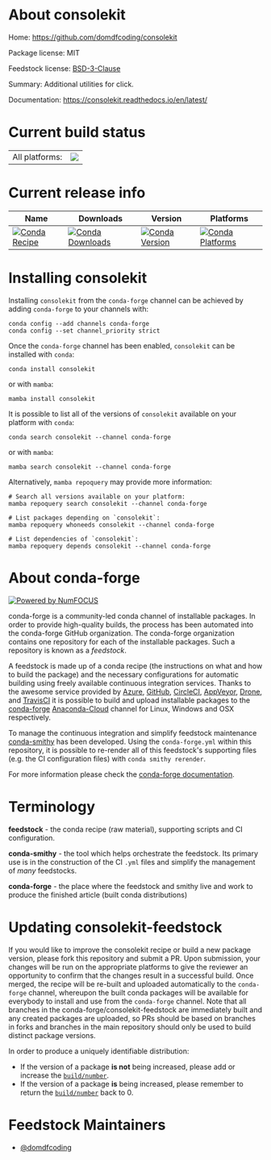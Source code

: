 About consolekit
================

Home: https://github.com/domdfcoding/consolekit

Package license: MIT

Feedstock license: [BSD-3-Clause](https://github.com/conda-forge/consolekit-feedstock/blob/main/LICENSE.txt)

Summary: Additional utilities for click.

Documentation: https://consolekit.readthedocs.io/en/latest/

Current build status
====================


<table><tr><td>All platforms:</td>
    <td>
      <a href="https://dev.azure.com/conda-forge/feedstock-builds/_build/latest?definitionId=15701&branchName=main">
        <img src="https://dev.azure.com/conda-forge/feedstock-builds/_apis/build/status/consolekit-feedstock?branchName=main">
      </a>
    </td>
  </tr>
</table>

Current release info
====================

| Name | Downloads | Version | Platforms |
| --- | --- | --- | --- |
| [![Conda Recipe](https://img.shields.io/badge/recipe-consolekit-green.svg)](https://anaconda.org/conda-forge/consolekit) | [![Conda Downloads](https://img.shields.io/conda/dn/conda-forge/consolekit.svg)](https://anaconda.org/conda-forge/consolekit) | [![Conda Version](https://img.shields.io/conda/vn/conda-forge/consolekit.svg)](https://anaconda.org/conda-forge/consolekit) | [![Conda Platforms](https://img.shields.io/conda/pn/conda-forge/consolekit.svg)](https://anaconda.org/conda-forge/consolekit) |

Installing consolekit
=====================

Installing `consolekit` from the `conda-forge` channel can be achieved by adding `conda-forge` to your channels with:

```
conda config --add channels conda-forge
conda config --set channel_priority strict
```

Once the `conda-forge` channel has been enabled, `consolekit` can be installed with `conda`:

```
conda install consolekit
```

or with `mamba`:

```
mamba install consolekit
```

It is possible to list all of the versions of `consolekit` available on your platform with `conda`:

```
conda search consolekit --channel conda-forge
```

or with `mamba`:

```
mamba search consolekit --channel conda-forge
```

Alternatively, `mamba repoquery` may provide more information:

```
# Search all versions available on your platform:
mamba repoquery search consolekit --channel conda-forge

# List packages depending on `consolekit`:
mamba repoquery whoneeds consolekit --channel conda-forge

# List dependencies of `consolekit`:
mamba repoquery depends consolekit --channel conda-forge
```


About conda-forge
=================

[![Powered by
NumFOCUS](https://img.shields.io/badge/powered%20by-NumFOCUS-orange.svg?style=flat&colorA=E1523D&colorB=007D8A)](https://numfocus.org)

conda-forge is a community-led conda channel of installable packages.
In order to provide high-quality builds, the process has been automated into the
conda-forge GitHub organization. The conda-forge organization contains one repository
for each of the installable packages. Such a repository is known as a *feedstock*.

A feedstock is made up of a conda recipe (the instructions on what and how to build
the package) and the necessary configurations for automatic building using freely
available continuous integration services. Thanks to the awesome service provided by
[Azure](https://azure.microsoft.com/en-us/services/devops/), [GitHub](https://github.com/),
[CircleCI](https://circleci.com/), [AppVeyor](https://www.appveyor.com/),
[Drone](https://cloud.drone.io/welcome), and [TravisCI](https://travis-ci.com/)
it is possible to build and upload installable packages to the
[conda-forge](https://anaconda.org/conda-forge) [Anaconda-Cloud](https://anaconda.org/)
channel for Linux, Windows and OSX respectively.

To manage the continuous integration and simplify feedstock maintenance
[conda-smithy](https://github.com/conda-forge/conda-smithy) has been developed.
Using the ``conda-forge.yml`` within this repository, it is possible to re-render all of
this feedstock's supporting files (e.g. the CI configuration files) with ``conda smithy rerender``.

For more information please check the [conda-forge documentation](https://conda-forge.org/docs/).

Terminology
===========

**feedstock** - the conda recipe (raw material), supporting scripts and CI configuration.

**conda-smithy** - the tool which helps orchestrate the feedstock.
                   Its primary use is in the construction of the CI ``.yml`` files
                   and simplify the management of *many* feedstocks.

**conda-forge** - the place where the feedstock and smithy live and work to
                  produce the finished article (built conda distributions)


Updating consolekit-feedstock
=============================

If you would like to improve the consolekit recipe or build a new
package version, please fork this repository and submit a PR. Upon submission,
your changes will be run on the appropriate platforms to give the reviewer an
opportunity to confirm that the changes result in a successful build. Once
merged, the recipe will be re-built and uploaded automatically to the
`conda-forge` channel, whereupon the built conda packages will be available for
everybody to install and use from the `conda-forge` channel.
Note that all branches in the conda-forge/consolekit-feedstock are
immediately built and any created packages are uploaded, so PRs should be based
on branches in forks and branches in the main repository should only be used to
build distinct package versions.

In order to produce a uniquely identifiable distribution:
 * If the version of a package **is not** being increased, please add or increase
   the [``build/number``](https://docs.conda.io/projects/conda-build/en/latest/resources/define-metadata.html#build-number-and-string).
 * If the version of a package **is** being increased, please remember to return
   the [``build/number``](https://docs.conda.io/projects/conda-build/en/latest/resources/define-metadata.html#build-number-and-string)
   back to 0.

Feedstock Maintainers
=====================

* [@domdfcoding](https://github.com/domdfcoding/)

